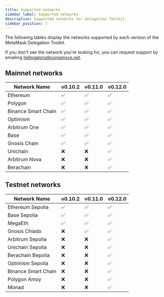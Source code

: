 ```yaml
---
title: Supported networks
sidebar_label: Supported networks
description: Supported networks for Delegation Toolkit.
sidebar_position: 7
---
```


The following tables display the networks supported by each version of the MetaMask Delegation Toolkit.

If you don't see the network you're looking for, you can request support by emailing hellogators@consensys.net.

## Mainnet networks

| Network Name        | v0.10.2 | v0.11.0 | v0.12.0 |
| ------------------- | ------- | ------- | ------- |
| Ethereum            | ✅      | ✅      | ✅      |
| Polygon             | ✅      | ✅      | ✅      |
| Binance Smart Chain | ✅      | ✅      | ✅      |
| Optimism            | ✅      | ✅      | ✅      |
| Arbitrum One        | ✅      | ✅      | ✅      |
| Base                | ✅      | ✅      | ✅      |
| Gnosis Chain        | ✅      | ✅      | ✅      |
| Unichain            | ❌      | ❌      | ✅      |
| Arbitrum Nova       | ❌      | ❌      | ✅      |
| Berachain           | ❌      | ❌      | ✅      |

## Testnet networks

| Network Name                | v0.10.2 | v0.11.0 | v0.12.0 |
| --------------------------- | ------- | ------- | ------- |
| Ethereum Sepolia            | ✅      | ✅      | ✅      |
| Base Sepolia                | ✅      | ✅      | ✅      |
| MegaEth                     | ✅      | ✅      | ✅      |
| Gnosis Chiado               | ❌      | ✅      | ✅      |
| Arbitrum Sepolia            | ❌      | ❌      | ✅      |
| Unichain Sepolia            | ❌      | ❌      | ✅      |
| Berachain Bepolia           | ❌      | ❌      | ✅      |
| Optimism Sepolia            | ❌      | ❌      | ✅      |
| Binance Smart Chain         | ❌      | ❌      | ✅      |
| Polygon Amoy                | ❌      | ❌      | ✅      |
| Monad                       | ❌      | ❌      | ✅      |  
